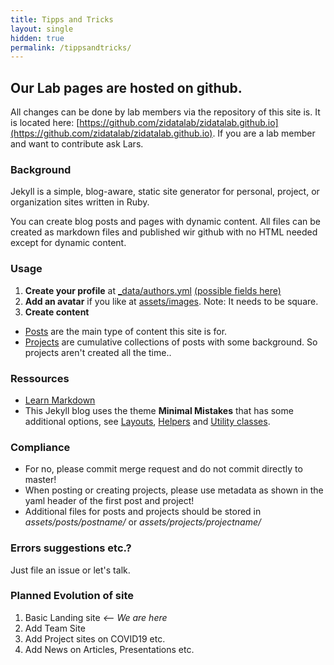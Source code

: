 ```yaml
---
title: Tipps and Tricks
layout: single
hidden: true
permalink: /tippsandtricks/
---
```


## Our Lab pages are hosted on github. 

All changes can be done by lab members via the repository of this site is. It is located here: [https://github.com/zidatalab/zidatalab.github.io](https://github.com/zidatalab/zidatalab.github.io). If you are a lab member and want to contribute ask Lars. 

### Background

Jekyll is a simple, blog-aware, static site generator for personal, project, or organization sites written in Ruby. 

You can create blog posts and pages with dynamic content. All files can be created as markdown files and published wir github with no HTML needed except for dynamic content. 

### Usage

1. **Create your profile** at [_data/authors.yml](https://github.com/zidatalab/zidatalab.github.io/blob/master/_data/authors.yml)  [(possible fields here)](https://mmistakes.github.io/minimal-mistakes/docs/authors/)
2. **Add an avatar** if you like at [assets/images](https://github.com/zidatalab/zidatalab.github.io/tree/master/assets/images). Note: It needs to be square.
3. **Create content** 
  - [Posts](https://github.com/zidatalab/zidatalab.github.io/tree/master/_posts) are the main type of content this site is for.
  - [Projects](https://github.com/zidatalab/zidatalab.github.io/tree/master/_projects) are cumulative collections of posts with some background. So projects aren't created all the time..

### Ressources

- [Learn Markdown](https://github.com/adam-p/markdown-here/wiki/Markdown-Cheatsheet)
- This Jekyll blog uses the theme **Minimal Mistakes** that has some additional options, see [Layouts](https://mmistakes.github.io/minimal-mistakes/docs/layouts/), [Helpers](https://mmistakes.github.io/minimal-mistakes/docs/helpers/) and [Utility classes](https://mmistakes.github.io/minimal-mistakes/docs/utility-classes/).

### Compliance

- For no, please commit merge request and do not commit directly to master!
- When posting or creating projects, please use metadata as shown in the yaml header of the first post and project!
- Additional files for posts and projects should be stored in *assets/posts/postname/* or *assets/projects/projectname/*

### Errors suggestions etc.?

Just file an issue or let's talk.

### Planned Evolution of site

1. Basic Landing site *<-- We are here*
2. Add Team Site 
3. Add Project sites on COVID19 etc.
4. Add News on Articles, Presentations etc.

